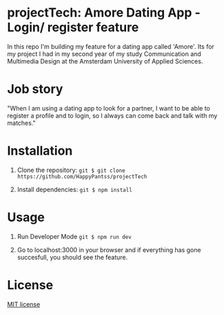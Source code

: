# projectTech: Amore Dating App - Login/ register feature

In this repo I'm building my feature for a dating app called 'Amore'. Its for my project I had in my second year of my study Communication and Multimedia Design at the Amsterdam University of Applied Sciences.

# Job story

"When I am using a dating app to look for a partner, I want to be able to register a profile and to login, so I always can come back and talk with my matches."

# Installation

1. Clone the repository:
```git $ git clone https://github.com/HappyPantss/projectTech ```

2. Install dependencies:
```git $ npm install ```

# Usage
1. Run Developer Mode
```git $ npm run dev ```

2. Go to localhost:3000 in your browser and if everything has gone succesfull, you should see the feature.

# License
[MIT license](https://github.com/HappyPantss/projectTech/blob/master/LICENSE)



